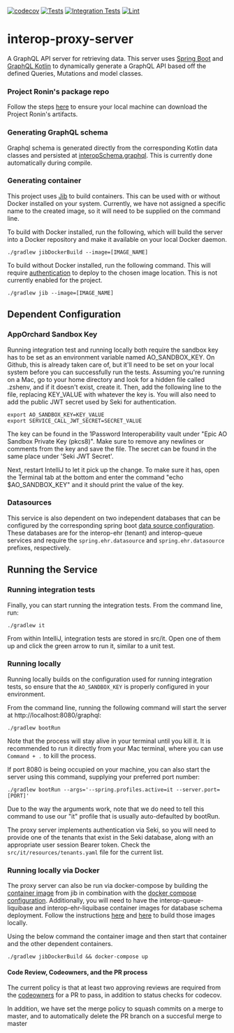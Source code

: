 [![codecov](https://codecov.io/gh/projectronin/interop-proxy-server/branch/master/graph/badge.svg?token=6066BAwJYk)](https://app.codecov.io/gh/projectronin/interop-proxy-server/branch/master)
[![Tests](https://github.com/projectronin/interop-proxy-server/actions/workflows/test.yml/badge.svg)](https://github.com/projectronin/interop-proxy-server/actions/workflows/test.yml)
[![Integration Tests](https://github.com/projectronin/interop-proxy-server/actions/workflows/integration_test.yml/badge.svg)](https://github.com/projectronin/interop-proxy-server/actions/workflows/integration_test.yml)
[![Lint](https://github.com/projectronin/interop-proxy-server/actions/workflows/lint.yml/badge.svg)](https://github.com/projectronin/interop-proxy-server/actions/workflows/lint.yml)

# interop-proxy-server

A GraphQL API server for retrieving data. This server uses [Spring Boot](https://spring.io/projects/spring-boot)
and [GraphQL Kotlin](https://opensource.expediagroup.com/graphql-kotlin/docs/) to dynamically generate a GraphQL API
based off the defined Queries, Mutations and model classes.

### Project Ronin's package repo

Follow the steps [here](https://projectronin.atlassian.net/wiki/spaces/ENG/pages/1645740033/GitHub) to ensure your local
machine can download the Project Ronin's artifacts.

### Generating GraphQL schema

Graphql schema is generated directly from the corresponding Kotlin data classes and persisted
at [interopSchema.graphql](interopSchema.graphql). This is currently done automatically during compile.

### Generating container

This project uses [Jib](https://github.com/GoogleContainerTools/jib) to build containers. This can be used with or
without Docker installed on your system. Currently, we have not assigned a specific name to the created image, so it
will need to be supplied on the command line.

To build with Docker installed, run the following, which will build the server into a Docker repository and make it
available on your local Docker daemon.

```shell
./gradlew jibDockerBuild --image=[IMAGE_NAME]
```

To build without Docker installed, run the following command. This will
require [authentication](https://github.com/GoogleContainerTools/jib/tree/master/jib-gradle-plugin#authentication-methods)
to deploy to the chosen image location. This is not currently enabled for the project.

```shell
./gradlew jib --image=[IMAGE_NAME]
```

## Dependent Configuration

### AppOrchard Sandbox Key

Running integration test and running locally both require the sandbox key has to be set as an environment variable named
AO_SANDBOX_KEY. On Github, this is already taken care of, but it'll need to be set on your local system before you can
successfully run the tests. Assuming you're running on a Mac, go to your home directory and look for a hidden file
called .zshenv, and if it doesn't exist, create it. Then, add the following line to the file, replacing KEY_VALUE with
whatever the key is. You will also need to add the public JWT secret used by Seki for authentication.

```shell
export AO_SANDBOX_KEY=KEY_VALUE
export SERVICE_CALL_JWT_SECRET=SECRET_VALUE
```

The key can be found in the 1Password Interoperability vault under "Epic AO Sandbox Private Key (pkcs8)". Make sure to
remove any newlines or comments from the key and save the file. The secret can be found in the same place under
'Seki JWT Secret'.

Next, restart IntelliJ to let it pick up the change. To make sure it has, open the Terminal tab at the bottom and enter
the command "echo $AO_SANDBOX_KEY" and it should print the value of the key.

### Datasources

This service is also dependent on two independent databases that can be configured by the corresponding spring boot
[data source configuration](https://docs.spring.io/spring-boot/docs/2.1.x/reference/html/howto-data-access.html). These
databases are for the interop-ehr (tenant) and interop-queue services and require the ```spring.ehr.datasource```
and ```spring.ehr.datasource``` prefixes, respectively.

## Running the Service

### Running integration tests

Finally, you can start running the integration tests. From the command line, run:

```shell
./gradlew it
```

From within IntelliJ, integration tests are stored in src/it. Open one of them up and click the green arrow to run it,
similar to a unit test.

### Running locally

Running locally builds on the configuration used for running integration tests, so ensure that the `AO_SANDBOX_KEY` is
properly configured in your environment.

From the command line, running the following command will start the server at http://localhost:8080/graphql:

```shell
./gradlew bootRun
````

Note that the process will stay alive in your terminal until you kill it. It is recommended to run it directly from your
Mac terminal, where you can use `Command + .` to kill the process.

If port 8080 is being occupied on your machine, you can also start the server using this command, supplying your
preferred port number:

```shell
./gradlew bootRun --args='--spring.profiles.active=it --server.port=[PORT]'
```

Due to the way the arguments work, note that we do need to tell this command to use our "it" profile that is usually
auto-defaulted by bootRun.

The proxy server implements authentication via Seki, so you will need to provide one of the tenants that exist in the
Seki database, along with an appropriate user session Bearer token. Check the `src/it/resources/tenants.yaml` file for
the current list.

### Running locally via Docker

The proxy server can also be run via docker-compose by building the [container image](#generating-container) from jib in
combination with the [docker compose configuration](docker-compose.yml). Additionally, you will need to have the
interop-queue-liquibase and interop-ehr-liquibase container images for database schema deployment. Follow the
instructions [here](https://github.com/projectronin/interop-queue/tree/master/interop-queue-liquibase/README.md#building-the-docker-container-image)
and [here](https://github.com/projectronin/interop-ehr/tree/master/interop-ehr-liquibase/README.md#building-the-docker-container-image)
to build those images locally.

Using the below command the container image and then start that container and the other dependent containers.

```shell
./gradlew jibDockerBuild && docker-compose up
```

#### Code Review, Codeowners, and the PR process

The current policy is that at least two approving reviews are required from the
[codeowners](CODEOWNERS) for a PR to pass, in addition to status checks for codecov.

In addition, we have set the merge policy to squash commits on a merge to master, and to automatically delete the PR
branch on a succesful merge to master
